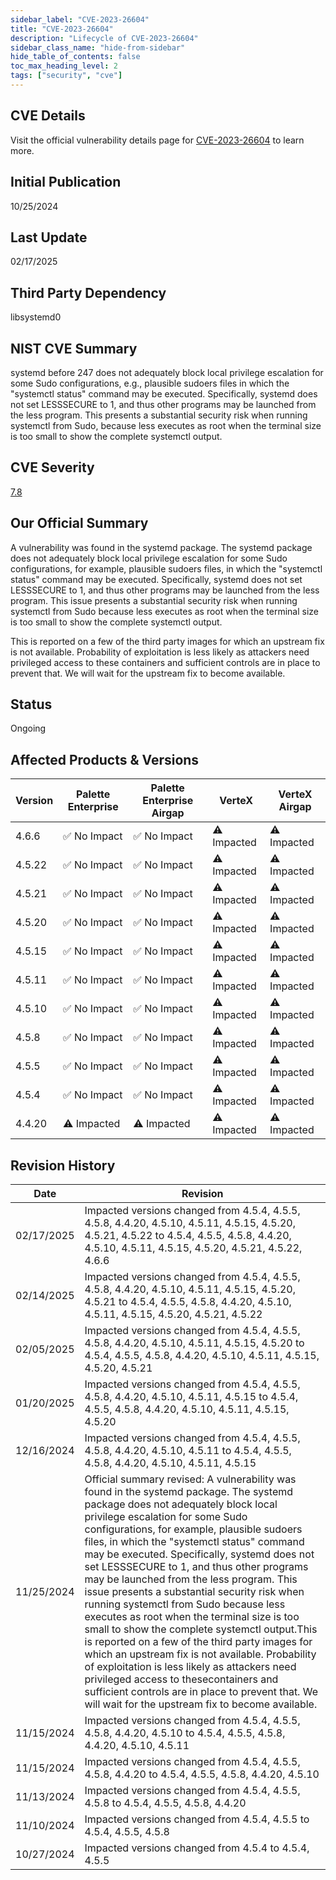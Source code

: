 ```yaml
---
sidebar_label: "CVE-2023-26604"
title: "CVE-2023-26604"
description: "Lifecycle of CVE-2023-26604"
sidebar_class_name: "hide-from-sidebar"
hide_table_of_contents: false
toc_max_heading_level: 2
tags: ["security", "cve"]
---
```


## CVE Details

Visit the official vulnerability details page for [CVE-2023-26604](https://nvd.nist.gov/vuln/detail/cve-2023-26604) to learn more.

## Initial Publication

10/25/2024

## Last Update

02/17/2025

## Third Party Dependency 

libsystemd0


## NIST CVE Summary

systemd before 247 does not adequately block local privilege escalation for some Sudo configurations, e.g., plausible sudoers files in which the "systemctl status" command may be executed. Specifically, systemd does not set LESSSECURE to 1, and thus other programs may be launched from the less program. This presents a substantial security risk when running systemctl from Sudo, because less executes as root when the terminal size is too small to show the complete systemctl output.

## CVE Severity

[7.8](https://nvd.nist.gov/vuln/detail/cve-2023-26604)

## Our Official Summary

A vulnerability was found in the systemd package. The systemd package does not adequately block local privilege escalation for some Sudo configurations, for example, plausible sudoers 
files, in which the "systemctl status" command may be executed. Specifically, systemd does not set LESSSECURE to 1, and thus other programs may be launched from the less program. This 
issue presents a substantial security risk when running systemctl from Sudo because less executes as root when the terminal size is too small to show the complete systemctl output.

This is reported on a few of the third party images for which an upstream fix is not available. Probability of exploitation is less likely as attackers need privileged access to these
containers and sufficient controls are in place to prevent that. We will wait for the upstream fix to become available.


## Status

Ongoing

## Affected Products & Versions

| Version | Palette Enterprise | Palette Enterprise Airgap | VerteX | VerteX Airgap |
| - | -------- | -------- | -------- | -------- |
| 4.6.6 | ✅ No Impact | ✅ No Impact | ⚠️ Impacted | ⚠️ Impacted |
| 4.5.22 | ✅ No Impact | ✅ No Impact | ⚠️ Impacted | ⚠️ Impacted |
| 4.5.21 | ✅ No Impact | ✅ No Impact | ⚠️ Impacted | ⚠️ Impacted |
| 4.5.20 | ✅ No Impact | ✅ No Impact | ⚠️ Impacted | ⚠️ Impacted |
| 4.5.15 | ✅ No Impact | ✅ No Impact | ⚠️ Impacted | ⚠️ Impacted |
| 4.5.11 | ✅ No Impact | ✅ No Impact | ⚠️ Impacted | ⚠️ Impacted |
| 4.5.10 | ✅ No Impact | ✅ No Impact | ⚠️ Impacted | ⚠️ Impacted |
| 4.5.8 | ✅ No Impact | ✅ No Impact | ⚠️ Impacted | ⚠️ Impacted |
| 4.5.5 | ✅ No Impact | ✅ No Impact | ⚠️ Impacted | ⚠️ Impacted |
| 4.5.4 | ✅ No Impact | ✅ No Impact | ⚠️ Impacted | ⚠️ Impacted |
| 4.4.20 | ⚠️ Impacted | ⚠️ Impacted | ⚠️ Impacted | ⚠️ Impacted |


## Revision History

| Date | Revision |
| --- | --- |
| 02/17/2025 | Impacted versions changed from 4.5.4, 4.5.5, 4.5.8, 4.4.20, 4.5.10, 4.5.11, 4.5.15, 4.5.20, 4.5.21, 4.5.22 to 4.5.4, 4.5.5, 4.5.8, 4.4.20, 4.5.10, 4.5.11, 4.5.15, 4.5.20, 4.5.21, 4.5.22, 4.6.6 |
| 02/14/2025 | Impacted versions changed from 4.5.4, 4.5.5, 4.5.8, 4.4.20, 4.5.10, 4.5.11, 4.5.15, 4.5.20, 4.5.21 to 4.5.4, 4.5.5, 4.5.8, 4.4.20, 4.5.10, 4.5.11, 4.5.15, 4.5.20, 4.5.21, 4.5.22 |
| 02/05/2025 | Impacted versions changed from 4.5.4, 4.5.5, 4.5.8, 4.4.20, 4.5.10, 4.5.11, 4.5.15, 4.5.20 to 4.5.4, 4.5.5, 4.5.8, 4.4.20, 4.5.10, 4.5.11, 4.5.15, 4.5.20, 4.5.21 |
| 01/20/2025 | Impacted versions changed from 4.5.4, 4.5.5, 4.5.8, 4.4.20, 4.5.10, 4.5.11, 4.5.15 to 4.5.4, 4.5.5, 4.5.8, 4.4.20, 4.5.10, 4.5.11, 4.5.15, 4.5.20 |
| 12/16/2024 | Impacted versions changed from 4.5.4, 4.5.5, 4.5.8, 4.4.20, 4.5.10, 4.5.11 to 4.5.4, 4.5.5, 4.5.8, 4.4.20, 4.5.10, 4.5.11, 4.5.15 |
| 11/25/2024 | Official summary revised: A vulnerability was found in the systemd package. The systemd package does not adequately block local privilege escalation for some Sudo configurations, for example, plausible sudoers files, in which the "systemctl status" command may be executed. Specifically, systemd does not set LESSSECURE to 1, and thus other programs may be launched from the less program. This issue presents a substantial security risk when running systemctl from Sudo because less executes as root when the terminal size is too small to show the complete systemctl output.This is reported on a few of the third party images for which an upstream fix is not available. Probability of exploitation is less likely as attackers need privileged access to thesecontainers and sufficient controls are in place to prevent that. We will wait for the upstream fix to become available. |
| 11/15/2024 | Impacted versions changed from 4.5.4, 4.5.5, 4.5.8, 4.4.20, 4.5.10 to 4.5.4, 4.5.5, 4.5.8, 4.4.20, 4.5.10, 4.5.11 |
| 11/15/2024 | Impacted versions changed from 4.5.4, 4.5.5, 4.5.8, 4.4.20 to 4.5.4, 4.5.5, 4.5.8, 4.4.20, 4.5.10 |
| 11/13/2024 | Impacted versions changed from 4.5.4, 4.5.5, 4.5.8 to 4.5.4, 4.5.5, 4.5.8, 4.4.20 |
| 11/10/2024 | Impacted versions changed from 4.5.4, 4.5.5 to 4.5.4, 4.5.5, 4.5.8 |
| 10/27/2024 | Impacted versions changed from 4.5.4 to 4.5.4, 4.5.5 |
